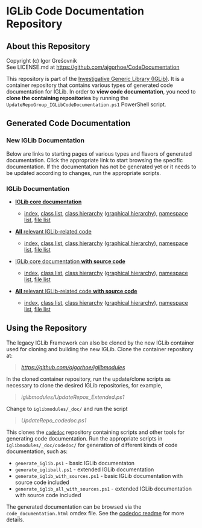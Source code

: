 
# IGLib Code Documentation Repository

## About this Repository

Copyright (c) Igor Grešovnik  \
See LICENSE.md at https://github.com/ajgorhoe/CodeDocumentation

This repository is part of the [Investigative Generic Library (IGLib)](https://github.com/ajgorhoe/IGLib.modules.IGLibCore/blob/main/README.md). It is a container repository that contains various types of generated code documentation for IGLib. In order to **view code documentation**, you need to **clone the containing repositories** by running the `UpdateRepoGroup_IGLibCodeDocumentation.ps1` PowerShell script.



## Generated Code Documentation

### New IGLib Documentation

Below are links to starting pages of various types and flavors of generated documentation. Click the appropriate link to start browsing the specific documentation. If the documentation has not be generated yet or it needs to be updated according to changes, run the appropriate scripts.  

### IGLib Documentation

* [**IGLib core documentation**](Doc/IGLib/html/index.html)
  * [index](Doc/IGLib/html/index.html), [class list](Doc/IGLib/html/annotated.html), [class hierarchy](Doc/IGLib/html/hierarchy.html) ([graphical hierarchy](Doc/IGLib/html/inherits.html)), [namespace list](Doc/IGLib/html/namespaces.html), [file list](Doc/IGLib/html/files.html)

* [**All** relevant IGLib-related code](Doc/IGLibAll/html/index.html)
  * [index](Doc/IGLibAll/html/index.html), [class list](Doc/IGLibAll/html/annotated.html), [class hierarchy](Doc/IGLibAll/html/hierarchy.html) ([graphical hierarchy](Doc/IGLibAll/html/inherits.html)), [namespace list](Doc/IGLibAll/html/namespaces.html), [file list](Doc/IGLibAll/html/files.html)

* [IGLib core documentation **with source code**](DocWithSources/IGLibWithSources/html/index.html)
  * [index](DocWithSources/IGLibWithSources/html/index.html), [class list](DocWithSources/IGLibWithSources/html/annotated.html), [class hierarchy](DocWithSources/IGLibWithSources/html/hierarchy.html) ([graphical hierarchy](DocWithSources/IGLibWithSources/html/inherits.html)), [namespace list](DocWithSources/IGLibWithSources/html/namespaces.html), [file list](DocWithSources/IGLibWithSources/html/files.html)



* [**All** relevant IGLib-related code **with source code**](DocWithSources/IGLibAllWithSources/html/index.html)
  * [index](DocWithSources/IGLibAllWithSources/html/index.html), [class list](DocWithSources/IGLibAllWithSources/html/annotated.html), [class hierarchy](DocWithSources/IGLibAllWithSources/html/hierarchy.html) ([graphical hierarchy](DocWithSources/IGLibAllWithSources/html/inherits.html)), [namespace list](DocWithSources/IGLibAllWithSources/html/namespaces.html), [file list](DocWithSources/IGLibAllWithSources/html/files.html)

## Using the Repository

The legacy IGLib Framework can also be cloned by the new IGLib container used for cloning and building the new IGLib. Clone the container repository at:

> *<https://github.com/ajgorhoe/iglibmodules>*

In the cloned container repository, run the update/clone scripts as necessary to clone the desired IGLib repositories, for example,

> *iglibmodules/UpdateRepos_Extended.ps1*

Change to `iglibmodules/_doc/` and run the script

> *UpdateRepo_codedoc.ps1*

This clones the [`codedoc`](https://github.com/ajgorhoe/IGLib.workspace.doc.codedoc) repository containing scripts and other tools for generating code documentation. Run the appropriate scripts in `iglibmodules/_doc/codedoc/` for generation of different kinds of code documentation, such as:

* `generate_iglib.ps1` - basic IGLib documentaton
* `generate_igliball.ps1` - extended IGLib documentation
* `generate_iglib_with_sources.ps1` - basic IGLib documentation with source code included
* `generate_iglib_all_with_sources.ps1` - extended IGLib documentation with source code included

The generated documentation can be browsed via the `code_documentation.html` omdex file. See the [codedoc readme](https://github.com/ajgorhoe/IGLib.workspace.doc.codedoc/blob/master/README.md) for more details.
